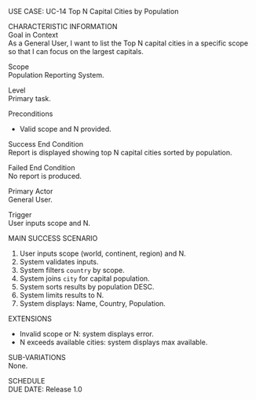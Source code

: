 USE CASE: UC-14 Top N Capital Cities by Population

CHARACTERISTIC INFORMATION  
Goal in Context  
As a General User, I want to list the Top N capital cities in a specific scope so that I can focus on the largest capitals.

Scope  
Population Reporting System.

Level  
Primary task.

Preconditions
- Valid scope and N provided.

Success End Condition  
Report is displayed showing top N capital cities sorted by population.

Failed End Condition  
No report is produced.

Primary Actor  
General User.

Trigger  
User inputs scope and N.

MAIN SUCCESS SCENARIO
1. User inputs scope (world, continent, region) and N.
2. System validates inputs.
3. System filters `country` by scope.
4. System joins `city` for capital population.
5. System sorts results by population DESC.
6. System limits results to N.
7. System displays: Name, Country, Population.

EXTENSIONS
- Invalid scope or N: system displays error.
- N exceeds available cities: system displays max available.

SUB-VARIATIONS  
None.

SCHEDULE  
DUE DATE: Release 1.0
